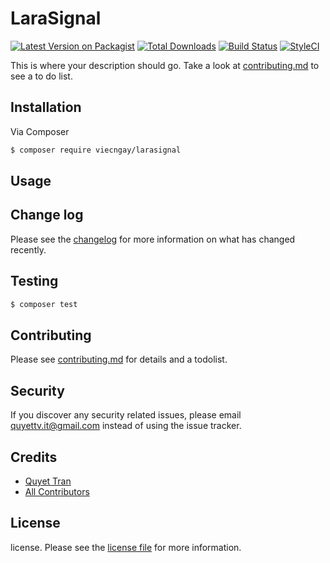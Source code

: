 # LaraSignal

[![Latest Version on Packagist][ico-version]][link-packagist]
[![Total Downloads][ico-downloads]][link-downloads]
[![Build Status][ico-travis]][link-travis]
[![StyleCI][ico-styleci]][link-styleci]

This is where your description should go. Take a look at [contributing.md](contributing.md) to see a to do list.

## Installation

Via Composer

``` bash
$ composer require viecngay/larasignal
```

## Usage

## Change log

Please see the [changelog](changelog.md) for more information on what has changed recently.

## Testing

``` bash
$ composer test
```

## Contributing

Please see [contributing.md](contributing.md) for details and a todolist.

## Security

If you discover any security related issues, please email quyettv.it@gmail.com instead of using the issue tracker.

## Credits

- [Quyet Tran][link-author]
- [All Contributors][link-contributors]

## License

license. Please see the [license file](license.md) for more information.

[ico-version]: https://img.shields.io/packagist/v/viecngay/larasignal.svg?style=flat-square
[ico-downloads]: https://img.shields.io/packagist/dt/viecngay/larasignal.svg?style=flat-square
[ico-travis]: https://img.shields.io/travis/viecngay/larasignal/master.svg?style=flat-square
[ico-styleci]: https://styleci.io/repos/12345678/shield

[link-packagist]: https://packagist.org/packages/viecngay/larasignal
[link-downloads]: https://packagist.org/packages/viecngay/larasignal
[link-travis]: https://travis-ci.org/viecngay/larasignal
[link-styleci]: https://styleci.io/repos/12345678
[link-author]: https://github.com/viecngay
[link-contributors]: ../../contributors]